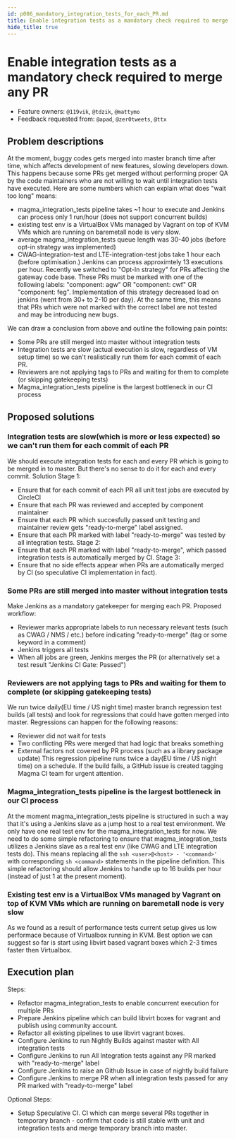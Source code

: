```yaml
---
id: p006_mandatory_integration_tests_for_each_PR.md
title: Enable integration tests as a mandatory check required to merge any PR
hide_title: true
---
```


# Enable integration tests as a mandatory check required to merge any PR

- Feature owners: `@119vik`, `@tdzik`, `@mattymo`
- Feedback requested from: `@apad`, `@zer0tweets`, `@ttx`

## Problem descriptions

At the moment, buggy codes gets merged into master branch time after time, which affects development of new features, slowing developers down. This happens because some PRs get merged without performing proper QA by the code maintainers who are not willing to wait until integration tests have executed. Here are some numbers which can explain what does "wait too long" means:

- magma_integration_tests pipeline takes ~1 hour to execute and Jenkins can process only 1 run/hour (does not support concurrent builds)
- existing test env is a VirtualBox VMs managed by Vagrant on top of KVM VMs which are running on baremetall node is very slow.
- average magma_integration_tests queue length was 30-40 jobs (before opt-in strategy was implemented)
- CWAG-integration-test and LTE-integration-test jobs take 1 hour each (before optimisation.) Jenkins can process approximtely 13 executions per hour.
 Recently we switched to "Opt-In strategy" for PRs affecting the gateway code base. These PRs must be marked with one of the following labels: "component: agw" OR "component: cwf" OR "component: feg". Implementation of this strategy decreased load on jenkins (went from 30+ to 2-10 per day). At the same time, this means that PRs which were not marked with the correct label are not tested and may be introducing new bugs.

 We can draw a conclusion from above and outline the following pain points:

- Some PRs are still merged into master without integration tests
- Integration tests are slow (actual execution is slow, regardless of VM setup time) so we can't realistically run them for each commit of each PR.
- Reviewers are not applying tags to PRs and waiting for them to complete (or skipping gatekeeping tests)
- Magma_integration_tests pipeline is the largest bottleneck in our CI process

## Proposed solutions

### Integration tests are slow(which is more or less expected) so we can't run them for each commit of each PR

We should execute integration tests for each and every PR which is going to be merged in to master. But there's no sense to do it for each and every commit.
Solution
Stage 1:

- Ensure that for each commit of each PR all unit test jobs are executed by CircleCI
- Ensure that each PR was reviewed and accepted by component maintainer
- Ensure that each PR which succesfully passed unit testing and maintainer review gets "ready-to-merge" label assigned.
- Ensure that each PR marked with label "ready-to-merge" was tested by all integration tests.
 Stage 2:
- Ensure that each PR marked with label "ready-to-merge", which passed integration tests is automatically merged by CI.
 Stage 3:
- Ensure that no side effects appear when PRs are automatically merged by CI (so speculative CI implementation in fact).

### Some PRs are still merged into master without integration tests

Make Jenkins as a mandatory gatekeeper for merging each PR. Proposed workflow:

- Reviewer marks appropriate labels to run necessary relevant tests (such as CWAG / NMS / etc.) before indicating "ready-to-merge" (tag or some keyword in a comment)
- Jenkins triggers all tests
- When all jobs are green, Jenkins merges the PR (or alternatively set a test result "Jenkins CI Gate: Passed")

### Reviewers are not applying tags to PRs and waiting for them to complete (or skipping gatekeeping tests)

We run twice daily(EU time / US night time) master branch regression test builds (all tests) and look for regressions that could have gotten merged into master. Regressions can happen for the following reasons:

- Reviewer did not wait for tests
- Two conflicting PRs were merged that had logic that breaks something
- External factors not covered by PR process (such as a library package update)
This regression pipeline runs twice a day(EU time / US night time) on a schedule. If the build fails, a GitHub issue is created tagging Magma CI team for urgent attention.

### Magma_integration_tests pipeline is the largest bottleneck in our CI process

At the moment magma_integration_tests pipeline is structured in such a way that it's using a Jenkins slave as a jump host to a real test environment. We only have one real test env for the magma_integration_tests for now. We need to do some simple refactoring to ensure that magma_integration_tests utilizes a Jenkins slave as a real test env (like CWAG and LTE integration tests do). This means replacing all the `ssh <user>@<host> - '<command>'` with corresponding `sh <command>` statements in the pipeline definition. This simple refactoring should allow Jenkins to handle up to 16 builds per hour (instead of just 1 at the present moment).

### Existing test env is a VirtualBox VMs managed by Vagrant on top of KVM VMs which are running on baremetall node is very slow

As we found as a result of performance tests current setup gives us low performace because of Virtualbox running in KVM. Best option we can suggest so far is start using libvirt based vagrant boxes which 2-3 times faster then Virtualbox.

## Execution plan

Steps:

- Refactor magma_integration_tests to enable concurrent execution for multiple PRs
- Prepare Jenkins pipeline which can build libvirt boxes for vagrant and publish using community account.
- Refactor all existing pipelines to use libvirt vagrant boxes.
- Configure Jenkins to run Nightly Builds against master with All integration tests
- Configure Jenkins to run All Integration tests against any PR marked with "ready-to-merge" label
- Configure Jenkins to raise an Github Issue in case of nightly build failure
- Configure Jenkins to merge PR when all integration tests passed for any PR marked with "ready-to-merge" label

Optional Steps:

- Setup Speculative CI. CI which can merge several PRs together in temporary branch - confirm that code is still stable with unit and integration tests and merge temporary branch into master.
